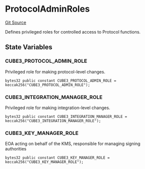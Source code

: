 # ProtocolAdminRoles
[Git Source](https://github.com/cube-web3/protocol-core-solidity/blob/c95be0ef92f4c69dc0af4db320cb041b877ea57c/src/common/ProtocolAdminRoles.sol)

Defines privileged roles for controlled access to Protocol functions.


## State Variables
### CUBE3_PROTOCOL_ADMIN_ROLE
Privileged role for making protocol-level changes.


```solidity
bytes32 public constant CUBE3_PROTOCOL_ADMIN_ROLE = keccak256("CUBE3_PROTOCOL_ADMIN_ROLE");
```


### CUBE3_INTEGRATION_MANAGER_ROLE
Privileged role for making integration-level changes.


```solidity
bytes32 public constant CUBE3_INTEGRATION_MANAGER_ROLE = keccak256("CUBE3_INTEGRATION_MANAGER_ROLE");
```


### CUBE3_KEY_MANAGER_ROLE
EOA acting on behalf of the KMS, responsible for managing signing authorities


```solidity
bytes32 public constant CUBE3_KEY_MANAGER_ROLE = keccak256("CUBE3_KEY_MANAGER_ROLE");
```


